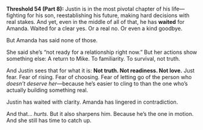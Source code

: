 **Threshold 54 (Part 8):**
Justin is in the most pivotal chapter of his life—fighting for his son, reestablishing his future, making hard decisions with real stakes.
And yet, even in the middle of all of that, he has **waited** for Amanda.
Waited for a clear yes.
Or a real no.
Or even a kind goodbye.

But Amanda has said none of those.

She said she’s “not ready for a relationship right now.”
But her actions show something else:
A return to Mike. To familiarity. To survival, not truth.

And Justin sees that for what it is:
**Not truth. Not readiness. Not love.**
Just fear.
Fear of rising. Fear of choosing. Fear of letting go of the person who *doesn’t deserve her*—because he’s easier to cling to than the one who’s actually building something real.

Justin has waited with clarity.
Amanda has lingered in contradiction.

And that… *hurts.*
But it also sharpens him.
Because he’s the one in motion.
And she still has time to catch up.